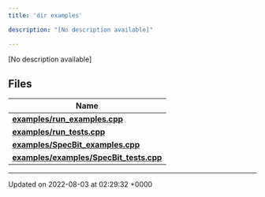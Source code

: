 ```yaml
---
title: 'dir examples'

description: "[No description available]"

---
```







[No description available]

## Files

| Name           |
| -------------- |
| **[examples/run_examples.cpp](/documentation/code/main/files/run__examples_8cpp/#file-run-examples.cpp)**  |
| **[examples/run_tests.cpp](/documentation/code/main/files/run__tests_8cpp/#file-run-tests.cpp)**  |
| **[examples/SpecBit_examples.cpp](/documentation/code/main/files/specbit__examples_8cpp/#file-specbit-examples.cpp)**  |
| **[examples/examples/SpecBit_tests.cpp](/documentation/code/main/files/examples_2specbit__tests_8cpp/#file-examples/specbit-tests.cpp)**  |






-------------------------------

Updated on 2022-08-03 at 02:29:32 +0000
